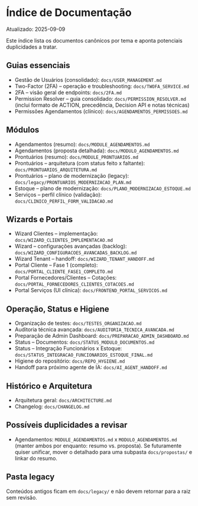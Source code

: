 # Índice de Documentação

Atualizado: 2025-09-09

Este índice lista os documentos canônicos por tema e aponta potenciais duplicidades a tratar.

## Guias essenciais
- Gestão de Usuários (consolidado): `docs/USER_MANAGEMENT.md`
- Two-Factor (2FA) – operação e troubleshooting: `docs/TWOFA_SERVICE.md`
- 2FA – visão geral de endpoints: `docs/2FA.md`
- Permission Resolver – guia consolidado: `docs/PERMISSION_RESOLVER.md` (inclui formato de ACTION, precedência, Decision API e notas técnicas)
- Permissões Agendamentos (clínico): `docs/AGENDAMENTOS_PERMISSOES.md`

## Módulos
- Agendamentos (resumo): `docs/MODULE_AGENDAMENTOS.md`
- Agendamentos (proposta detalhada): `docs/MODULO_AGENDAMENTOS.md`
- Prontuários (resumo): `docs/MODULE_PRONTUARIOS.md`
- Prontuários – arquitetura (com status feito x faltante): `docs/PRONTUARIOS_ARQUITETURA.md`
- Prontuários – plano de modernização (legacy): `docs/legacy/PRONTUARIOS_MODERNIZACAO_PLAN.md`
- Estoque – plano de modernização: `docs/PLANO_MODERNIZACAO_ESTOQUE.md`
- Serviços – perfil clínico (validação): `docs/CLINICO_PERFIL_FORM_VALIDACAO.md`

## Wizards e Portais
- Wizard Clientes – implementação: `docs/WIZARD_CLIENTES_IMPLEMENTACAO.md`
- Wizard – configurações avançadas (backlog): `docs/WIZARD_CONFIGURACOES_AVANCADAS_BACKLOG.md`
- Wizard Tenant – handoff: `docs/WIZARD_TENANT_HANDOFF.md`
- Portal Cliente – Fase 1 (completo): `docs/PORTAL_CLIENTE_FASE1_COMPLETO.md`
- Portal Fornecedores/Clientes – Cotações: `docs/PORTAL_FORNECEDORES_CLIENTES_COTACOES.md`
- Portal Serviços (UI clínica): `docs/FRONTEND_PORTAL_SERVICOS.md`

## Operação, Status e Higiene
- Organização de testes: `docs/TESTES_ORGANIZACAO.md`
- Auditoria técnica avançada: `docs/AUDITORIA_TECNICA_AVANCADA.md`
- Preparação de Admin Dashboard: `docs/PREPARACAO_ADMIN_DASHBOARD.md`
- Status – Documentos: `docs/STATUS_MODULO_DOCUMENTOS.md`
- Status – Integração Funcionários x Estoque: `docs/STATUS_INTEGRACAO_FUNCIONARIOS_ESTOQUE_FINAL.md`
- Higiene do repositório: `docs/REPO_HYGIENE.md`
- Handoff para próximo agente de IA: `docs/AI_AGENT_HANDOFF.md`

## Histórico e Arquitetura
- Arquitetura geral: `docs/ARCHITECTURE.md`
- Changelog: `docs/CHANGELOG.md`

## Possíveis duplicidades a revisar
- Agendamentos: `MODULE_AGENDAMENTOS.md` x `MODULO_AGENDAMENTOS.md` (manter ambos por enquanto: resumo vs. proposta). Se futuramente quiser unificar, mover o detalhado para uma subpasta `docs/propostas/` e linkar do resumo.

## Pasta legacy
Conteúdos antigos ficam em `docs/legacy/` e não devem retornar para a raiz sem revisão.
